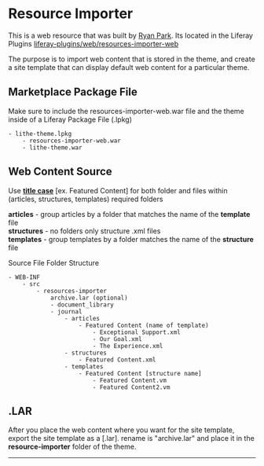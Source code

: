 # Resource Importer
This is a web resource that was built by [Ryan Park](http://www.liferay.com/web/ryan.park/profile). Its located in the Liferay Plugins [liferay-plugins/web/resources-importer-web](https://github.com/liferay/liferay-plugins/tree/master/webs/resources-importer-web)

The purpose is to import web content that is stored in the theme, and create a site template that can display default web content for a particular theme.

## Marketplace Package File
Make sure to include the resources-importer-web.war file and the theme inside of a Liferay Package File (.lpkg)

	- lithe-theme.lpkg
		- resources-importer-web.war
		- lithe-theme.war


## Web Content Source
Use **[title case](http://www.editage.co.kr/resources/pdf/case.pdf)** [ex. Featured Content] for both folder and files within (articles, structures, templates) required folders

**articles** - group articles by a folder that matches the name of the **template** file  
**structures** - no folders only structure .xml files  
**templates** - group templates by a folder matches the name of the **structure** file  

Source File Folder Structure
	
	- WEB-INF
		- src
			- resources-importer
				archive.lar (optional)
				- document_library
				- journal
					- articles
						- Featured Content (name of template)
							- Exceptional Support.xml
							- Our Goal.xml
							- The Experience.xml
					- structures
						- Featured Content.xml
					- templates
						- Featured Content [structure name]
							- Featured Content.vm
							- Featured Content2.vm

## .LAR
After you place the web content where you want for the site template, export the site template as a [.lar]. rename is "archive.lar" and place it in the **resource-importer** folder of the theme.

-----------------------


